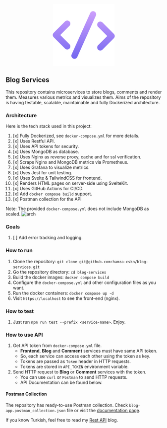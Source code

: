 <p align="center">
  <img style="width: 200px" src="https://github.com/hamza-cskn/blog-services/blob/main/frontend/static/favicon.png" alt="logo of website"/>
</p>

## Blog Services

This repository contains microservices to store blogs, comments and render them. Measures various metrics and visualizes them. Aims of the repository is having testable, scalable, maintainable and fully Dockerized architecture.

### Architecture
Here is the tech stack used in this project:
1. [x] Fully Dockerized, see `docker-compose.yml` for more details. <!-- todo -->
2. [x] Uses Restful API.
3. [x] Uses API tokens for security.
4. [x] Uses MongoDB as database.
5. [x] Uses Nginx as reverse proxy, cache and for ssl verification.
6. [x] Scraps Nginx and MongoDB metrics via Prometheus.
7. [x] Uses Grafana to visualize metrics.
8. [x] Uses Jest for unit testing.
9. [x] Uses Svelte & TailwindCSS for frontend.
10. [x] Renders HTML pages on server-side using SvelteKit.
11. [x] Uses GitHub Actions for CI/CD.
12. [x] Add `docker compose build` support.
13. [x] Postman collection for the API

Note: The provided `docker-compose.yml` does not include MongoDB as scaled.
![arch](https://github.com/hamza-cskn/blog-services/assets/36128276/a4e18198-f62a-44b7-99cf-f76bedf049dd)


### Goals
1. [ ] Add error tracking and logging.

### How to run
1. Clone the repository: `git clone git@github.com:hamza-cskn/blog-services.git`
2. Go the repository directory: `cd blog-services`
3. Build the docker images: `docker compose build`
4. Configure the `docker-compose.yml` and other configuration files as you want.
5. Run the docker containers: `docker compose up -d`
6. Visit `https://localhost` to see the front-end (nginx).

### How to test
1. Just run `npm run test --prefix <service-name>`. Enjoy.

### How to use API
1. Get API token from `docker-compose.yml` file.
   * **Frontend**, **Blog** and **Comment** services must have same API token.
   * So, each service can access each other using the token as key.
   * Tokens are passed as `Token` header in HTTP requests.
   * Tokens are stored in `API_TOKEN` environment variable.
2. Send HTTP request to **Blog** or **Comment** services with the token.
   * You can use `curl` or `Postman` to send HTTP requests.
   * API Documentation can be found below.

#### Postman Collection
The repository has ready-to-use Postman collection. Check `blog-app.postman_collection.json` file or visit the [documentation page](https://documenter.getpostman.com/view/24413595/2s9YC5zDD7).

If you know Turkish, feel free to read my [Rest API](https://medium.com/software-development-turkey/rest-api-nedir-standartları-nelerdir-ca1c7d7d0502) blog.

